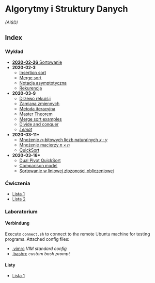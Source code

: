 # Algorytmy i Struktury Danych
*(AiSD)*

## Index

  ### Wykład
  - [**2020-02-26** Sortowanie](wyk/2020-02-26/sortowanie.md)
  - **2020-02-3**
    - [Insertion sort](wyk/2020-03-3/insertion-sort.md)
    - [Merge sort](wyk/2020-03-3/merge-sort.md)
    - [Notacja asymptotyczna](wyk/2020-03-3/notacja-asymptotyczna.md)
    - [Rekurencja](wyk/2020-03-3/rekurencja.md)
  - **2020-03-9**
    - [Drzewo rekursji](wyk/2020-03-9/drzewo-rekursji.md)
    - [Zamiana zmiennych](wyk/2020-03-9/zamiana-zmiennych.md)
    - [Metoda iteracyjna](wyk/2020-03-9/metoda-iteracyjna.md)
    - [Master Theorem](wyk/2020-03-9/master-theorem.md)
    - [Merge sort examples](wyk/2020-03-9/merge-sort.md)
    - [Divide and conquer](wyk/2020-03-9/divide-and-conquer.md)
    - [*Lemat*](wyk/2020-03-9/lemat.md)
  - **2020-03-11\***
    - [Mnożenie $n$-bitowych liczb naturalnych $x \cdot y$](wyk/2020-03-11/mnożenie-n-bitowych-liczb.md)
    - [Mnożenie macierzy $n\times n$](wyk/2020-03-11/mnożenie-macierzy-nxn.md)
    - [QuickSort](wyk/2020-03-11/quick-sort.md)
  - **2020-03-16\***
    - [Dual Pivot QuickSort](wyk/2020-03-16/dual-pivot-quick-sort.md)
    - [Comparison model](wyk/2020-03-16/comparison-model.md)
    - [Sortowanie w liniowej złożoności obliczeniowej](wyk/2020-03-16/liniowa-złożoność.md)

  ### Ćwiczenia
  - [Lista 1](cw/lista-1.md)
  - [Lista 2](cw/lista-2.md)

  ### Laboratorium
  #### Verbindung
  Execute `connect.sh` to connect to the remote Ubuntu machine for testing programs.
  Attached config files:

  - [.vimrc](lab/.vimrc) *VIM standard config*
  - [.bashrc](lab/.bashrc) *custom bash prompt*

  #### Listy
  - [Lista 1](lab/lista-1/readme.md)
